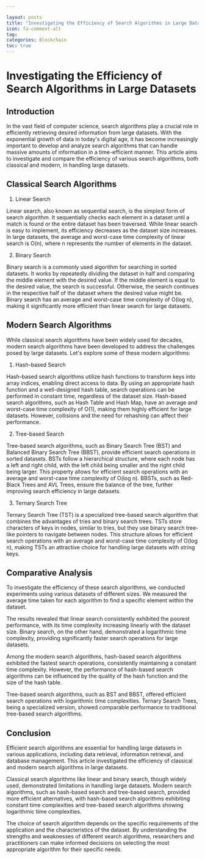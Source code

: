 ```yaml
---

layout: posts
title: "Investigating the Efficiency of Search Algorithms in Large Datasets"
icon: fa-comment-alt
tag:
categories: Blockchain
toc: true
---
```




# Investigating the Efficiency of Search Algorithms in Large Datasets

## Introduction

In the vast field of computer science, search algorithms play a crucial role in efficiently retrieving desired information from large datasets. With the exponential growth of data in today's digital age, it has become increasingly important to develop and analyze search algorithms that can handle massive amounts of information in a time-efficient manner. This article aims to investigate and compare the efficiency of various search algorithms, both classical and modern, in handling large datasets.

## Classical Search Algorithms

1. Linear Search

Linear search, also known as sequential search, is the simplest form of search algorithm. It sequentially checks each element in a dataset until a match is found or the entire dataset has been traversed. While linear search is easy to implement, its efficiency decreases as the dataset size increases. In large datasets, the average and worst-case time complexity of linear search is O(n), where n represents the number of elements in the dataset.

2. Binary Search

Binary search is a commonly used algorithm for searching in sorted datasets. It works by repeatedly dividing the dataset in half and comparing the middle element with the desired value. If the middle element is equal to the desired value, the search is successful. Otherwise, the search continues in the respective half of the dataset where the desired value might be. Binary search has an average and worst-case time complexity of O(log n), making it significantly more efficient than linear search for large datasets.

## Modern Search Algorithms

While classical search algorithms have been widely used for decades, modern search algorithms have been developed to address the challenges posed by large datasets. Let's explore some of these modern algorithms:

1. Hash-based Search

Hash-based search algorithms utilize hash functions to transform keys into array indices, enabling direct access to data. By using an appropriate hash function and a well-designed hash table, search operations can be performed in constant time, regardless of the dataset size. Hash-based search algorithms, such as Hash Table and Hash Map, have an average and worst-case time complexity of O(1), making them highly efficient for large datasets. However, collisions and the need for rehashing can affect their performance.

2. Tree-based Search

Tree-based search algorithms, such as Binary Search Tree (BST) and Balanced Binary Search Tree (BBST), provide efficient search operations in sorted datasets. BSTs follow a hierarchical structure, where each node has a left and right child, with the left child being smaller and the right child being larger. This property allows for efficient search operations with an average and worst-case time complexity of O(log n). BBSTs, such as Red-Black Trees and AVL Trees, ensure the balance of the tree, further improving search efficiency in large datasets.

3. Ternary Search Tree

Ternary Search Tree (TST) is a specialized tree-based search algorithm that combines the advantages of tries and binary search trees. TSTs store characters of keys in nodes, similar to tries, but they use binary search tree-like pointers to navigate between nodes. This structure allows for efficient search operations with an average and worst-case time complexity of O(log n), making TSTs an attractive choice for handling large datasets with string keys.

## Comparative Analysis

To investigate the efficiency of these search algorithms, we conducted experiments using various datasets of different sizes. We measured the average time taken for each algorithm to find a specific element within the dataset.

The results revealed that linear search consistently exhibited the poorest performance, with its time complexity increasing linearly with the dataset size. Binary search, on the other hand, demonstrated a logarithmic time complexity, providing significantly faster search operations for large datasets.

Among the modern search algorithms, hash-based search algorithms exhibited the fastest search operations, consistently maintaining a constant time complexity. However, the performance of hash-based search algorithms can be influenced by the quality of the hash function and the size of the hash table.

Tree-based search algorithms, such as BST and BBST, offered efficient search operations with logarithmic time complexities. Ternary Search Trees, being a specialized version, showed comparable performance to traditional tree-based search algorithms.

## Conclusion

Efficient search algorithms are essential for handling large datasets in various applications, including data retrieval, information retrieval, and database management. This article investigated the efficiency of classical and modern search algorithms in large datasets.

Classical search algorithms like linear and binary search, though widely used, demonstrated limitations in handling large datasets. Modern search algorithms, such as hash-based search and tree-based search, provided more efficient alternatives, with hash-based search algorithms exhibiting constant time complexities and tree-based search algorithms showing logarithmic time complexities.

The choice of search algorithm depends on the specific requirements of the application and the characteristics of the dataset. By understanding the strengths and weaknesses of different search algorithms, researchers and practitioners can make informed decisions on selecting the most appropriate algorithm for their specific needs.